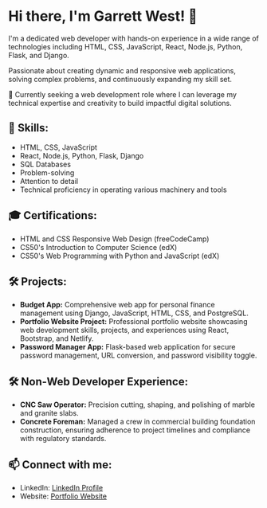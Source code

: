 # Hi there, I'm Garrett West! 👋

I'm a dedicated web developer with hands-on experience in a wide range of technologies including HTML, CSS, JavaScript, React, Node.js, Python, Flask, and Django.

Passionate about creating dynamic and responsive web applications, solving complex problems, and continuously expanding my skill set.

🌱 Currently seeking a web development role where I can leverage my technical expertise and creativity to build impactful digital solutions.

## 🔧 Skills:
- HTML, CSS, JavaScript
- React, Node.js, Python, Flask, Django
- SQL Databases
- Problem-solving
- Attention to detail
- Technical proficiency in operating various machinery and tools

## 🎓 Certifications:
- HTML and CSS Responsive Web Design (freeCodeCamp)
- CS50's Introduction to Computer Science (edX)
- CS50's Web Programming with Python and JavaScript (edX)

## 🛠️ Projects:
- **Budget App:** Comprehensive web app for personal finance management using Django, JavaScript, HTML, CSS, and PostgreSQL.
- **Portfolio Website Project:** Professional portfolio website showcasing web development skills, projects, and experiences using React, Bootstrap, and Netlify.
- **Password Manager App:** Flask-based web application for secure password management, URL conversion, and password visibility toggle.

## 🛠️ Non-Web Developer Experience:
- **CNC Saw Operator:** Precision cutting, shaping, and polishing of marble and granite slabs.
- **Concrete Foreman:** Managed a crew in commercial building foundation construction, ensuring adherence to project timelines and compliance with regulatory standards.

## 📫 Connect with me:
- LinkedIn: [LinkedIn Profile](https://linkedin.com/in/garrett-west-13)
- Website: [Portfolio Website](https://garrett-portfolio.netlify.app)
